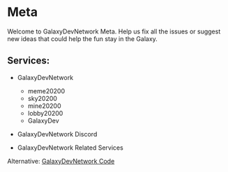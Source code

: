 # Meta

Welcome to GalaxyDevNetwork Meta. Help us fix all the issues or suggest new ideas that could help the fun stay in the Galaxy.

## Services:
- GalaxyDevNetwork
    - meme20200
    - sky20200
    - mine20200
    - lobby20200
    - GalaxyDev

- GalaxyDevNetwork Discord
- GalaxyDevNetwork Related Services

Alternative: [GalaxyDevNetwork Code](https://code.galaxydevnetwork.com/galaxydevnetwork/main)
